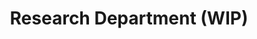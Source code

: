 ---
title: "Research Department (WIP)"
draft: true
url: /research
sidebarlogo: syndicate-logo
include_footer: true
---